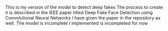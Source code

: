 This is my version of the model to detect deep fakes
The process to create it is described in the IEEE paper titled  Deep Fake Face Detection using Convolutional Neural Networks
I have given the paper in the repository as well.
The model is incomplete I implemented is incompleted for now
